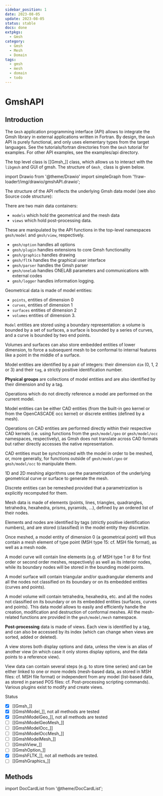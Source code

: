```yaml
---
sidebar_position: 1
date: 2023-08-05
update: 2023-08-05
status: stable
docs: done
extpkgs:
  - Gmsh
category:
  - Gmsh
  - Mesh
  - Domain
tags:
  - gmsh
  - mesh
  - domain
  - todo
---
```


# GmshAPI

## Introduction

The `Gmsh` application programming interface (API) allows to integrate the Gmsh library in external applications written in Fortran. By design, the `Gmsh` API is purely functional, and only uses elementary types from the target languages. See the tutorials/fortran directories from the `Gmsh` tutorial for examples. For other API examples, see the examples/api directory.

The top level class is [[Gmsh_]] class, which allows us to interact with the `libgmsh` and GUI of gmsh. The structure of `Gmsh_` class is given below.

import Drawio from '@theme/Drawio'
import simpleGraph from '!!raw-loader!/img/drawio/gmshAPI.drawio';

<Drawio content={simpleGraph} page={1} />

The structure of the API reflects the underlying Gmsh data model (see also Source code structure):

There are two main data containers:

- `models` which hold the geometrical and the mesh data
- `views` which hold post-processing data.

These are manipulated by the API functions in the top-level namespaces `gmsh/model` and `gmsh/view`, respectively.

- `gmsh/option` handles all options
- `gmsh/plugin` handles extensions to core Gmsh functionality
- `gmsh/graphics` handles drawing
- `gmsh/fltk` handles the graphical user interface
- `gmsh/parser` handles the Gmsh parser
- `gmsh/onelab` handles ONELAB parameters and communications with external codes
- `gmsh/logger` handles information logging.

Geometrical data is made of model entities:

- `points`, entities of dimension 0
- `curves`, entities of dimension 1
- `surfaces` entities of dimension 2
- `volumes` entities of dimension 3.

`Model` entities are stored using a boundary representation: a volume is bounded by a set of surfaces, a surface is bounded by a series of curves, and a curve is bounded by two end points.

Volumes and surfaces can also store embedded entities of lower dimension, to force a subsequent mesh to be conformal to internal features like a point in the middle of a surface.

Model entities are identified by a pair of integers: their dimension `dim` (0, 1, 2 or 3) and their `tag`, a strictly positive identification number.

**Physical groups** are collections of model entities and are also identified by their dimension and by a tag.

Operations which do not directly reference a model are performed on the current model.

Model entities can be either CAD entities (from the built-in geo kernel or from the OpenCASCADE occ kernel) or discrete entities (defined by a mesh).

Operations on CAD entities are performed directly within their respective CAD kernels (i.e. using functions from the `gmsh/model/geo` or `gmsh/model/occ` namespaces, respectively), as Gmsh does not translate across CAD formats but rather directly accesses the native representation.

CAD entities must be synchronized with the model in order to be meshed, or, more generally, for functions outside of `gmsh/model/geo` or `gmsh/model/occ` to manipulate them.

1D and 2D meshing algorithms use the parametrization of the underlying geometrical curve or surface to generate the mesh.

Discrete entities can be remeshed provided that a parametrization is explicitly recomputed for them.

Mesh data is made of elements (points, lines, triangles, quadrangles, tetrahedra, hexahedra, prisms, pyramids, ...), defined by an ordered list of their nodes.

Elements and nodes are identified by tags (strictly positive identification numbers), and are stored (classified) in the model entity they discretize.

Once meshed, a model entity of dimension 0 (a geometrical point) will thus contain a mesh element of type point (MSH type 15: cf. MSH file format), as well as a mesh node.

A model curve will contain line elements (e.g. of MSH type 1 or 8 for first order or second order meshes, respectively) as well as its interior nodes, while its boundary nodes will be stored in the bounding model points.

A model surface will contain triangular and/or quadrangular elements and all the nodes not classified on its boundary or on its embedded entities (curves and points).

A model volume will contain tetrahedra, hexahedra, etc. and all the nodes not classified on its boundary or on its embedded entities (surfaces, curves and points). This data model allows to easily and efficiently handle the creation, modification and destruction of conformal meshes. All the mesh-related functions are provided in the `gmsh/model/mesh` namespace.

**Post-processing** data is made of views. Each view is identified by a tag, and can also be accessed by its index (which can change when views are sorted, added or deleted).

A view stores both display options and data, unless the view is an alias of another view (in which case it only stores display options, and the data points to a reference view).

View data can contain several steps (e.g. to store time series) and can be either linked to one or more models (mesh-based data, as stored in MSH files: cf. MSH file format) or independent from any model (list-based data, as stored in parsed POS files: cf. Post-processing scripting commands). Various plugins exist to modify and create views.

Status

- [x] [[Gmsh_]]
- [x] [[GmshModel_]], not all methods are tested
- [x] [[GmshModelGeo_]], not all methods are tested
- [ ] [[GmshModelGeoMesh_]]
- [ ] [[GmshModelOcc_]]
- [ ] [[GmshModelOccMesh_]]
- [ ] [[GmshModelMesh_]]
- [ ] [[GmshView_]]
- [ ] [[GmshOption_]]
- [x] [[GmshFLTK_]], not all methods are tested.
- [ ] [[GmshGraphics_]]

## Methods

import DocCardList from '@theme/DocCardList';

<DocCardList />
